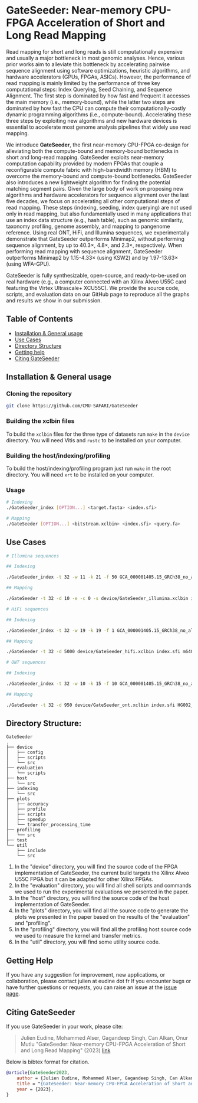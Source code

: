 # GateSeeder: Near-memory CPU-FPGA Acceleration of Short and Long Read Mapping
Read mapping for short and long reads is still computationally expensive and usually a major bottleneck in most genomic analyses. Hence, various prior works aim to alleviate this bottleneck by accelerating pairwise sequence alignment using software optimizations, heuristic algorithms, and hardware accelerators (GPUs, FPGAs, ASICs). However, the performance of read mapping is mainly limited by the performance of three key computational steps: Index Querying, Seed Chaining, and Sequence Alignment. The first step is dominated by how fast and frequent it accesses the main memory (i.e., memory-bound), while the latter two steps are dominated by how fast the CPU can compute their computationally-costly dynamic programming algorithms (i.e., compute-bound). Accelerating these three steps by exploiting new algorithms and new hardware devices is essential to accelerate most genome analysis pipelines that widely use read mapping. 

We introduce **GateSeeder**, the first near-memory CPU-FPGA co-design for alleviating both the compute-bound and memory-bound bottlenecks in short and long-read mapping. GateSeeder exploits near-memory computation capability provided by modern FPGAs that couple a reconfigurable compute fabric with high-bandwidth memory (HBM) to overcome the memory-bound and compute-bound bottlenecks. GateSeeder also introduces a new lightweight algorithm for finding the potential matching segment pairs. Given the large body of work on proposing new algorithms and hardware accelerators for sequence alignment over the last five decades, we focus on accelerating all other computational steps of read mapping. These steps (indexing, seeding, index querying) are not used only in read mapping, but also fundamentally used in many applications that use an index data structure (e.g., hash table), such as genomic similarity, taxonomy profiling, genome assembly, and mapping to pangenome reference. Using real ONT, HiFi, and Illumina sequences, we experimentally demonstrate that GateSeeder outperforms Minimap2, without performing sequence alignment, by up to 40.3×, 4.8×, and 2.3×, respectively. When performing read mapping with sequence alignment, GateSeeder outperforms Minimap2 by 1.15-4.33× (using KSW2) and by 1.97-13.63× (using WFA-GPU).

GateSeeder is fully synthesizable, open-source, and ready-to-be-used on real hardware (e.g., a computer connected with an Xilinx Alveo U55C card featuring the Virtex Ultrascale+ XCU55C). We provide the source code, scripts, and evaluation data on our GitHub page to reproduce all the graphs and results we show in our submission.


## Table of Contents
- [Installation & General usage](#install)
- [Use Cases](#usecases)
- [Directory Structure](#directory)
- [Getting help](#contact)
- [Citing GateSeeder](#cite)

## <a name="install"></a>Installation & General usage

### Cloning the repository
```sh
git clone https://github.com/CMU-SAFARI/GateSeeder
```
### Building the xclbin files
To build the `xclbin` files for the three type of datasets run `make` in the `device` directory. You will need Vitis and `rustc` to be installed on your computer.

### Building the host/indexing/profiling
To build the host/indexing/profiling program just run `make` in the root directory. You will need `xrt` to be installed on your computer.

### Usage
```sh
# Indexing
./GateSeeder_index [OPTION...] <target.fasta> <index.sfi>

# Mapping
./GateSeeder [OPTION...] <bitstream.xclbin> <index.sfi> <query.fa>
```


## <a name="usecases"></a>Use Cases

```sh
# Illumina sequences

## Indexing

./GateSeeder_index -t 32 -w 11 -k 21 -f 50 GCA_000001405.15_GRCh38_no_alt_analysis_set.fasta index.sfi

## Mapping

./GateSeeder -t 32 -d 10 -e -c 0 -s device/GateSeeder_illumina.xclbin index.sfi D1_S1_L001_R1_001-017.fastq -o output.paf

# HiFi sequences

## Indexing

./GateSeeder_index -t 32 -w 19 -k 19 -f 1 GCA_000001405.15_GRCh38_no_alt_analysis_set.fasta index.sfi

## Mapping

./GateSeeder -t 32 -d 5000 device/GateSeeder_hifi.xclbin index.sfi m64011_190830_220126.fastq -o output.paf

# ONT sequences

## Indexing

./GateSeeder_index -t 32 -w 10 -k 15 -f 10 GCA_000001405.15_GRCh38_no_alt_analysis_set.fasta index.sfi

## Mapping

./GateSeeder -t 32 -d 950 device/GateSeeder_ont.xclbin index.sfi HG002_ONT-UL_GIAB_20200204_1000filtered_2Mreads.fastq -o output.paf

```

##  <a name="directory"></a>Directory Structure:
```
GateSeeder
.
├── device
│   ├── config
│   ├── scripts
│   └── src
├── evaluation
│   └── scripts
├── host
│   └── src
├── indexing
│   └── src
├── plots
│   ├── accuracy
│   ├── profile
│   ├── scripts
│   ├── speedup
│   └── transfer_processing_time
├── profiling
│   └── src
├── test
└── util
    ├── include
    └── src
```            
1. In the "device" directory, you will find the source code of the FPGA implementation of GateSeeder, the current build targets the Xilinx Alveo U55C FPGA but it can be adapted for other Xilinx FPGAs.
2. In the "evaluation" directory, you will find all shell scripts and commands we used to run the experimental evaluations we presented in the paper.
3. In the "host" directory, you will find the source code of the host implementation of GateSeeder.
4. In the "plots" directory, you will find all the source code to generate the plots we presented in the paper based on the results of the "evaluation" and "profiling".
5. In the "profiling" directory, you will find all the profiling host source code we used to measure the kernel and transfer metrics.
6. In the "util" directory, you will find some utility source code.


##  <a name="contact"></a>Getting Help
If you have any suggestion for improvement, new applications, or collaboration, please contact julien at eudine dot fr
If you encounter bugs or have further questions or requests, you can raise an issue at the [issue page][issue].

## <a name="cite"></a>Citing GateSeeder

If you use GateSeeder in your work, please cite:
> Julien Eudine, Mohammed Alser, Gagandeep Singh, Can Alkan, Onur Mutlu
> "GateSeeder: Near-memory CPU-FPGA Acceleration of Short and Long Read Mapping"
> (2023) [link](https://arxiv.org/abs/)

Below is bibtex format for citation.

```bibtex
@article{GateSeeder2023,
    author = {Julien Eudine, Mohammed Alser, Gagandeep Singh, Can Alkan, Onur Mutlu},
    title = "{GateSeeder: Near-memory CPU-FPGA Acceleration of Short and Long Read Mapping}",
    year = {2023},
}
```

[issue]: https://github.com/CMU-SAFARI/GateSeeder/issues
